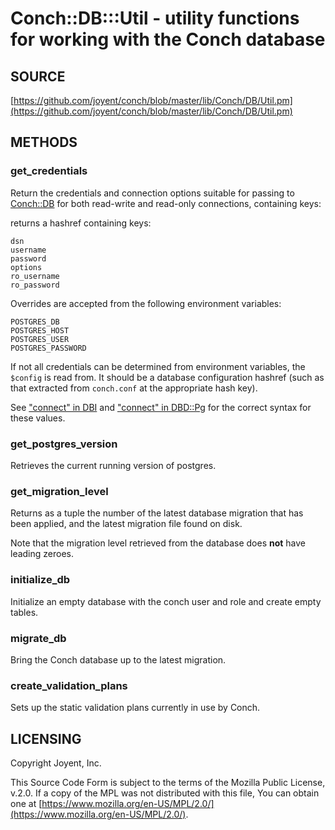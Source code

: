 # Conch::DB:::Util - utility functions for working with the Conch database

## SOURCE

[https://github.com/joyent/conch/blob/master/lib/Conch/DB/Util.pm](https://github.com/joyent/conch/blob/master/lib/Conch/DB/Util.pm)

## METHODS

### get\_credentials

Return the credentials and connection options suitable for passing to [Conch::DB](../modules/Conch%3A%3ADB) for both
read-write and read-only connections, containing keys:

returns a hashref containing keys:

```
dsn
username
password
options
ro_username
ro_password
```

Overrides are accepted from the following environment variables:

```
POSTGRES_DB
POSTGRES_HOST
POSTGRES_USER
POSTGRES_PASSWORD
```

If not all credentials can be determined from environment variables, the `$config` is read
from. It should be a database configuration hashref (such as that extracted from `conch.conf`
at the appropriate hash key).

See ["connect" in DBI](https://metacpan.org/pod/DBI#connect) and ["connect" in DBD::Pg](https://metacpan.org/pod/DBD%3A%3APg#connect) for the correct syntax for these values.

### get\_postgres\_version

Retrieves the current running version of postgres.

### get\_migration\_level

Returns as a tuple the number of the latest database migration that has been applied, and the
latest migration file found on disk.

Note that the migration level retrieved from the database does **not** have leading zeroes.

### initialize\_db

Initialize an empty database with the conch user and role and create empty tables.

### migrate\_db

Bring the Conch database up to the latest migration.

### create\_validation\_plans

Sets up the static validation plans currently in use by Conch.

## LICENSING

Copyright Joyent, Inc.

This Source Code Form is subject to the terms of the Mozilla Public License,
v.2.0. If a copy of the MPL was not distributed with this file, You can obtain
one at [https://www.mozilla.org/en-US/MPL/2.0/](https://www.mozilla.org/en-US/MPL/2.0/).
